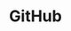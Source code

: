 ---
id: 2
title: GitHub
description: 
icon: img/icons/github32x32.png
link: https://github.com/vvvv
alt: Github
tag:
    title: '#vl'
    link: https://github.com/topics/vl
    alt: 'Repos tagged with .vl'
follow: true
---